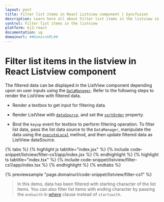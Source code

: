 ```yaml
---
layout: post
title: Filter list items in React Listview component | Syncfusion
description: Learn here all about Filter list items in the listview in Syncfusion React Listview component of Syncfusion Essential JS 2 and more.
control: Filter list items in the listview 
platform: ej2-react
documentation: ug
domainurl: ##DomainURL##
---
```


# Filter list items in the listview in React Listview component

The filtered data can be displayed in the ListView component depending upon on user inputs using the [`DataManager`](https://ej2.syncfusion.com/react/documentation/data/getting-started/). Refer to the following steps to render the ListView with filtered data.

* Render a textbox to get input for filtering data.

* Render ListView with [`dataSource`](https://ej2.syncfusion.com/react/documentation/api/list-view/#datasource), and set the [`sortOrder`](https://ej2.syncfusion.com/react/documentation/api/list-view/#sortorder) property.

* Bind the `keyup` event for textbox to perform filtering operation. To filter list data, pass the list data source to the
  `DataManager`, manipulate the data using the [`executeLocal`](https://ej2.syncfusion.com/documentation/api/data/dataManager/#executelocal) method, and then update filtered data as ListView dataSource.

{% tabs %}
{% highlight js tabtitle="index.jsx" %}
{% include code-snippet/listview/filter-cs1/app/index.jsx %}
{% endhighlight %}
{% highlight ts tabtitle="index.tsx" %}
{% include code-snippet/listview/filter-cs1/app/index.tsx %}
{% endhighlight %}
{% endtabs %}

 {% previewsample "page.domainurl/code-snippet/listview/filter-cs1" %}

> In this demo, data has been filtered with starting character of the list items. You can also filter list items with ending character by passing the `endswith` in [where](https://ej2.syncfusion.com/documentation/api/data/query/#where) clause instead of `startswith`.
